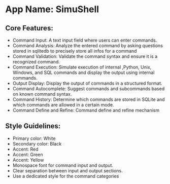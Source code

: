 # **App Name**: SimuShell

## Core Features:

- Command Input: A text input field where users can enter commands.
- Command Analysis: Analyze the entered command by asking questions stored in sqlitedb to precisely store all infos for a command
- Command Validation: Validate the command syntax and ensure it is a recognized command.
- Command Execution: Simulate execution of internal ,Python, Unix, Windows, and SQL commands and display the output using internal commands.
- Output Display: Display the output of commands in a structured format.
- Command Autocomplete: Suggest commands and subcommands based on known command syntax.
- Command History: Determine which commands are stored in SQLite and which commands are allowed in a certain mode.
- Command Define and Refine: Command define and refine mechanism

## Style Guidelines:

- Primary color: White
- Secondary color: Black
- Accent: Red
- Accent: Green
- Accent: Yellow
- Monospace font for command input and output.
- Clear separation between input and output sections.
- Use a dedicated style for the command categories
